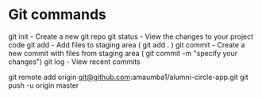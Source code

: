 # Git commands 

git init - Create a new git repo
git status - View the changes to your project code
git add - Add files to staging area ( git add . )
git commit - Create a new commit with files from staging area ( git commit -m "specify your changes")
git log - View recent commits 


git remote add origin git@github.com:amaumba1/alumni-circle-app.git
git push -u origin master